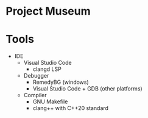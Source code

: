 # Project Museum

# Tools
- IDE
  - Visual Studio Code
    - clangd LSP
  - Debugger
    - RemedyBG (windows)
    - Visual Studio Code + GDB (other platforms)
  - Compiler
    - GNU Makefile
    - clang++ with C++20 standard
